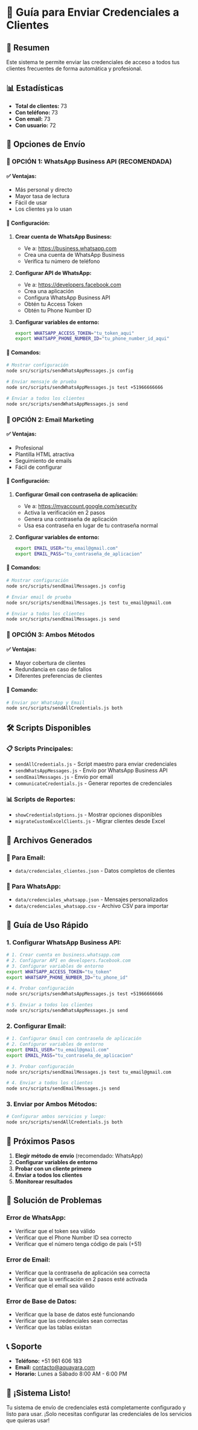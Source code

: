 # 📢 Guía para Enviar Credenciales a Clientes

## 🎯 Resumen
Este sistema te permite enviar las credenciales de acceso a todos tus clientes frecuentes de forma automática y profesional.

## 📊 Estadísticas
- **Total de clientes:** 73
- **Con teléfono:** 73
- **Con email:** 73
- **Con usuario:** 72

## 🚀 Opciones de Envío

### 📱 OPCIÓN 1: WhatsApp Business API (RECOMENDADA)

#### ✅ Ventajas:
- Más personal y directo
- Mayor tasa de lectura
- Fácil de usar
- Los clientes ya lo usan

#### 🔧 Configuración:

1. **Crear cuenta de WhatsApp Business:**
   - Ve a: https://business.whatsapp.com
   - Crea una cuenta de WhatsApp Business
   - Verifica tu número de teléfono

2. **Configurar API de WhatsApp:**
   - Ve a: https://developers.facebook.com
   - Crea una aplicación
   - Configura WhatsApp Business API
   - Obtén tu Access Token
   - Obtén tu Phone Number ID

3. **Configurar variables de entorno:**
   ```bash
   export WHATSAPP_ACCESS_TOKEN="tu_token_aqui"
   export WHATSAPP_PHONE_NUMBER_ID="tu_phone_number_id_aqui"
   ```

#### 📝 Comandos:
```bash
# Mostrar configuración
node src/scripts/sendWhatsAppMessages.js config

# Enviar mensaje de prueba
node src/scripts/sendWhatsAppMessages.js test +51966666666

# Enviar a todos los clientes
node src/scripts/sendWhatsAppMessages.js send
```

### 📧 OPCIÓN 2: Email Marketing

#### ✅ Ventajas:
- Profesional
- Plantilla HTML atractiva
- Seguimiento de emails
- Fácil de configurar

#### 🔧 Configuración:

1. **Configurar Gmail con contraseña de aplicación:**
   - Ve a: https://myaccount.google.com/security
   - Activa la verificación en 2 pasos
   - Genera una contraseña de aplicación
   - Usa esa contraseña en lugar de tu contraseña normal

2. **Configurar variables de entorno:**
   ```bash
   export EMAIL_USER="tu_email@gmail.com"
   export EMAIL_PASS="tu_contraseña_de_aplicacion"
   ```

#### 📝 Comandos:
```bash
# Mostrar configuración
node src/scripts/sendEmailMessages.js config

# Enviar email de prueba
node src/scripts/sendEmailMessages.js test tu_email@gmail.com

# Enviar a todos los clientes
node src/scripts/sendEmailMessages.js send
```

### 🔄 OPCIÓN 3: Ambos Métodos

#### ✅ Ventajas:
- Mayor cobertura de clientes
- Redundancia en caso de fallos
- Diferentes preferencias de clientes

#### 📝 Comando:
```bash
# Enviar por WhatsApp y Email
node src/scripts/sendAllCredentials.js both
```

## 🛠️ Scripts Disponibles

### 📋 Scripts Principales:
- `sendAllCredentials.js` - Script maestro para enviar credenciales
- `sendWhatsAppMessages.js` - Envío por WhatsApp Business API
- `sendEmailMessages.js` - Envío por email
- `communicateCredentials.js` - Generar reportes de credenciales

### 📊 Scripts de Reportes:
- `showCredentialsOptions.js` - Mostrar opciones disponibles
- `migrateCustomExcelClients.js` - Migrar clientes desde Excel

## 📁 Archivos Generados

### 📧 Para Email:
- `data/credenciales_clientes.json` - Datos completos de clientes

### 📱 Para WhatsApp:
- `data/credenciales_whatsapp.json` - Mensajes personalizados
- `data/credenciales_whatsapp.csv` - Archivo CSV para importar

## 🚀 Guía de Uso Rápido

### 1. Configurar WhatsApp Business API:
```bash
# 1. Crear cuenta en business.whatsapp.com
# 2. Configurar API en developers.facebook.com
# 3. Configurar variables de entorno
export WHATSAPP_ACCESS_TOKEN="tu_token"
export WHATSAPP_PHONE_NUMBER_ID="tu_phone_id"

# 4. Probar configuración
node src/scripts/sendWhatsAppMessages.js test +51966666666

# 5. Enviar a todos los clientes
node src/scripts/sendWhatsAppMessages.js send
```

### 2. Configurar Email:
```bash
# 1. Configurar Gmail con contraseña de aplicación
# 2. Configurar variables de entorno
export EMAIL_USER="tu_email@gmail.com"
export EMAIL_PASS="tu_contraseña_de_aplicacion"

# 3. Probar configuración
node src/scripts/sendEmailMessages.js test tu_email@gmail.com

# 4. Enviar a todos los clientes
node src/scripts/sendEmailMessages.js send
```

### 3. Enviar por Ambos Métodos:
```bash
# Configurar ambos servicios y luego:
node src/scripts/sendAllCredentials.js both
```

## 📝 Próximos Pasos

1. **Elegir método de envío** (recomendado: WhatsApp)
2. **Configurar variables de entorno**
3. **Probar con un cliente primero**
4. **Enviar a todos los clientes**
5. **Monitorear resultados**

## 🔧 Solución de Problemas

### Error de WhatsApp:
- Verificar que el token sea válido
- Verificar que el Phone Number ID sea correcto
- Verificar que el número tenga código de país (+51)

### Error de Email:
- Verificar que la contraseña de aplicación sea correcta
- Verificar que la verificación en 2 pasos esté activada
- Verificar que el email sea válido

### Error de Base de Datos:
- Verificar que la base de datos esté funcionando
- Verificar que las credenciales sean correctas
- Verificar que las tablas existan

## 📞 Soporte

- **Teléfono:** +51 961 606 183
- **Email:** contacto@aquayara.com
- **Horario:** Lunes a Sábado 8:00 AM - 6:00 PM

## 🎊 ¡Sistema Listo!

Tu sistema de envío de credenciales está completamente configurado y listo para usar. ¡Solo necesitas configurar las credenciales de los servicios que quieras usar!

